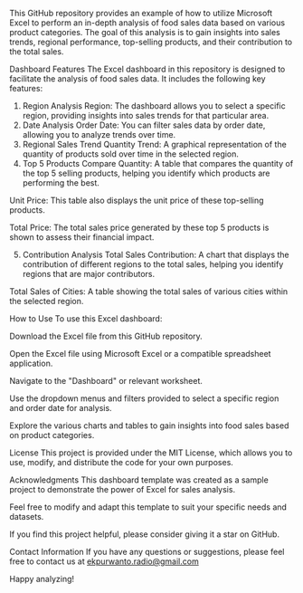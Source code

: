 This GitHub repository provides an example of how to utilize Microsoft Excel to perform an in-depth analysis of food sales data based on various product categories. The goal of this analysis is to gain insights into sales trends, regional performance, top-selling products, and their contribution to the total sales.

Dashboard Features
The Excel dashboard in this repository is designed to facilitate the analysis of food sales data. It includes the following key features:

1. Region Analysis
Region: The dashboard allows you to select a specific region, providing insights into sales trends for that particular area.
2. Date Analysis
Order Date: You can filter sales data by order date, allowing you to analyze trends over time.
3. Regional Sales Trend
Quantity Trend: A graphical representation of the quantity of products sold over time in the selected region.
4. Top 5 Products
Compare Quantity: A table that compares the quantity of the top 5 selling products, helping you identify which products are performing the best.

Unit Price: This table also displays the unit price of these top-selling products.

Total Price: The total sales price generated by these top 5 products is shown to assess their financial impact.

5. Contribution Analysis
Total Sales Contribution: A chart that displays the contribution of different regions to the total sales, helping you identify regions that are major contributors.

Total Sales of Cities: A table showing the total sales of various cities within the selected region.

How to Use
To use this Excel dashboard:

Download the Excel file from this GitHub repository.

Open the Excel file using Microsoft Excel or a compatible spreadsheet application.

Navigate to the "Dashboard" or relevant worksheet.

Use the dropdown menus and filters provided to select a specific region and order date for analysis.

Explore the various charts and tables to gain insights into food sales based on product categories.

License
This project is provided under the MIT License, which allows you to use, modify, and distribute the code for your own purposes.

Acknowledgments
This dashboard template was created as a sample project to demonstrate the power of Excel for sales analysis.

Feel free to modify and adapt this template to suit your specific needs and datasets.

If you find this project helpful, please consider giving it a star on GitHub.


Contact Information
If you have any questions or suggestions, please feel free to contact us at ekpurwanto.radio@gmail.com

Happy analyzing!

